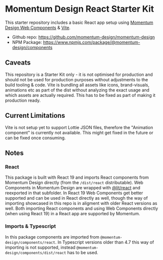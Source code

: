 # Momentum Design React Starter Kit

This starter repository includes a basic React app setup using [Momentum Design Web Components](https://momentum-design.github.io/momentum-design/en/components/) & [Vite](https://vite.dev/).

- Github repo: <https://github.com/momentum-design/momentum-design>
- NPM Package: <https://www.npmjs.com/package/@momentum-design/components>

## Caveats

This repository is a Starter Kit only - it is not optimised for production and should not be used for production purposes without adjustments to the build tooling & code.
Vite is bundling all assets like icons, brand-visuals, animations etc as part of the dist without analyzing the exact usage
and which assets are actually required. This has to be fixed as part of making it production ready.

## Current Limitations

Vite is not setup yet to support Lottie JSON files, therefore the "Animation component" is currently not available.
This might get fixed in the future or can be fixed once consuming.

## Notes

### React

This package is built with React 19 and imports React components from Momentum Design directly (from the `/dist/react` distributable). Web Components in Momentum Design are wrapped with [@lit/react](https://lit.dev/docs/frameworks/react/) and reexported in that subfolder.
In React 19 Web Components get better supported and can be used in React directly as well, though the way of importing showcased in this repo is in aligment with older React versions as well.
Both importing React components and using Web Components directly (when using React 19) in a React app are supported by Momentum.

### Imports & Typescript

In this package components are imported from `@momentum-design/components/react`. In Typescript versions older than 4.7 this way of importing is not supported, instead `@momentum-design/components/dist/react` has to be used.
